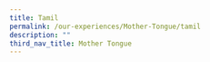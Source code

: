 ```yaml
---
title: Tamil
permalink: /our-experiences/Mother-Tongue/tamil
description: ""
third_nav_title: Mother Tongue
---
```

